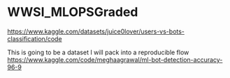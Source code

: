 # WWSI_MLOPSGraded

https://www.kaggle.com/datasets/juice0lover/users-vs-bots-classification/code

This is going to be a dataset I will pack into a reproducible flow
https://www.kaggle.com/code/meghaagrawal/ml-bot-detection-accuracy-96-9